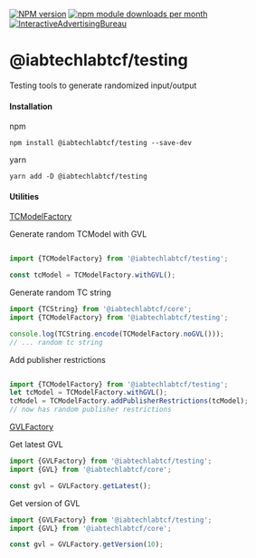 [![NPM version](https://img.shields.io/npm/v/@iabtechlabtcf/testing.svg?style=flat-square)](https://www.npmjs.com/package/@iabtechlabtcf/testing)
[![npm module downloads per month](http://img.shields.io/npm/dm/@iabtechlabtcf/testing.svg?style=flat)](https://www.npmjs.org/package/@iabtechlabtcf/testing)
[![InteractiveAdvertisingBureau](https://circleci.com/gh/InteractiveAdvertisingBureau/iabtcf-es.svg?style=shield)](https://circleci.com/gh/InteractiveAdvertisingBureau/iabtcf-es)

# @iabtechlabtcf/testing

Testing tools to generate randomized input/output

#### Installation

npm
```
npm install @iabtechlabtcf/testing --save-dev
```

yarn
```
yarn add -D @iabtechlabtcf/testing
```

#### Utilities
[TCModelFactory](./src/TCModelFactory.ts)

Generate random TCModel with GVL
```typescript

import {TCModelFactory} from '@iabtechlabtcf/testing';

const tcModel = TCModelFactory.withGVL();

```

Generate random TC string

```typescript
import {TCString} from '@iabtechlabtcf/core';
import {TCModelFactory} from '@iabtechlabtcf/testing';

console.log(TCString.encode(TCModelFactory.noGVL()));
// ... random tc string

```

Add publisher restrictions

```typescript

import {TCModelFactory} from '@iabtechlabtcf/testing';
let tcModel = TCModelFactory.withGVL();
tcModel = TCModelFactory.addPublisherRestrictions(tcModel);
// now has random publisher restrictions

```

[GVLFactory](./src/GVLFactory.ts)

Get latest GVL

```typescript
import {GVLFactory} from '@iabtechlabtcf/testing';
import {GVL} from '@iabtechlabtcf/core';

const gvl = GVLFactory.getLatest();

```

Get version of GVL

```typescript
import {GVLFactory} from '@iabtechlabtcf/testing';
import {GVL} from '@iabtechlabtcf/core';

const gvl = GVLFactory.getVersion(10);

```
